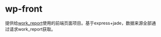 # wp-front
提供给[work_report](https://github.com/ybt7755221/wp-front)使用的前端页面项目。基于express+jade，数据来源全部通过请求work_report获取。
